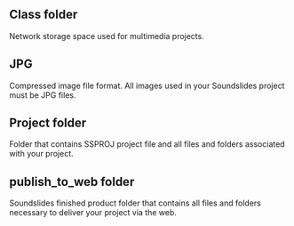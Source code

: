 ## Class folder

Network storage space used for multimedia projects.

## JPG

Compressed image file format. All images used in your Soundslides project must be JPG files.

## Project folder

Folder that contains SSPROJ project file and all files and folders associated with your project.

## publish\_to\_web folder

Soundslides finished product folder that contains all files and folders necessary to deliver your project via the web.


